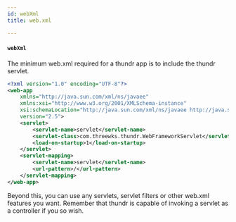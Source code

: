 ```yaml
---
id: webXml
title: web.xml

---
```


#### `webXml`

The minimum web.xml required for a thundr app is to include the thundr servlet.

```xml
<?xml version="1.0" encoding="UTF-8"?>
<web-app
	xmlns="http://java.sun.com/xml/ns/javaee"
	xmlns:xsi="http://www.w3.org/2001/XMLSchema-instance"
	xsi:schemaLocation="http://java.sun.com/xml/ns/javaee http://java.sun.com/xml/ns/javaee/web-app_2_5.xsd"
	version="2.5">
	<servlet>
		<servlet-name>servlet</servlet-name>
		<servlet-class>com.threewks.thundr.WebFrameworkServlet</servlet-class>
		<load-on-startup>1</load-on-startup>
	</servlet>
	<servlet-mapping>
		<servlet-name>servlet</servlet-name>
		<url-pattern>/</url-pattern>
	</servlet-mapping>
</web-app>
```

Beyond this, you can use any servlets, servlet filters or other web.xml features you want. Remember that thundr is capable of invoking a servlet as a controller if you so wish. 
